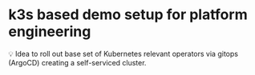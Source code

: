 # k3s based demo setup for platform engineering

💡 Idea to roll out base set of Kubernetes relevant operators via gitops (ArgoCD) creating a self-serviced cluster.